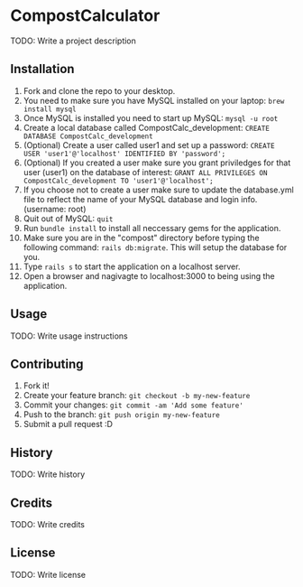 # CompostCalculator

TODO: Write a project description

## Installation

1. Fork and clone the repo to your desktop.
2. You need to make sure you have MySQL installed on your laptop: `brew install mysql`
3. Once MySQL is installed you need to start up MySQL: `mysql -u root`
4. Create a local database called CompostCalc_development: `CREATE DATABASE CompostCalc_development`
5. (Optional) Create a user called user1 and set up a password: `CREATE USER 'user1'@'localhost' IDENTIFIED BY 'password';`
6. (Optional) If you created a user make sure you grant priviledges for that user (user1) on the database of interest: `GRANT ALL PRIVILEGES ON CompostCalc_development TO 'user1'@'localhost';`
7. If you choose not to create a user make sure to update the database.yml file to reflect the name of your MySQL database and login info. (username: root)
8. Quit out of MySQL: `quit`
9. Run `bundle install` to install all neccessary gems for the application.
10. Make sure you are in the "compost" directory before typing the following command: `rails db:migrate`. This will setup the database for you.
11. Type `rails s` to start the application on a localhost server.
12. Open a browser and nagivagte to localhost:3000 to being using the application.

## Usage

TODO: Write usage instructions

## Contributing

1. Fork it!
2. Create your feature branch: `git checkout -b my-new-feature`
3. Commit your changes: `git commit -am 'Add some feature'`
4. Push to the branch: `git push origin my-new-feature`
5. Submit a pull request :D

## History

TODO: Write history

## Credits

TODO: Write credits

## License

TODO: Write license
